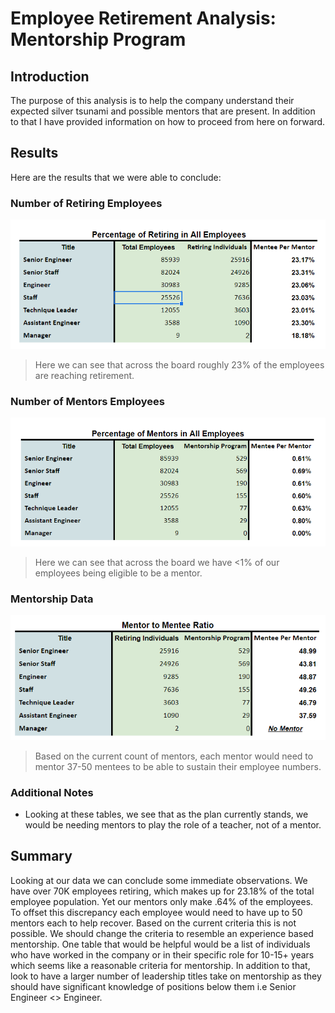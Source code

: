 # Employee Retirement Analysis: Mentorship Program
 
## Introduction
The purpose of this analysis is to help the company understand their expected silver tsunami and possible mentors that are present. In addition to that I have provided information on how to proceed from here on forward.
 
## Results
Here are the results that we were able to conclude:
 
### Number of Retiring Employees
![Percentage_of_Retiring_In_All_Employees.png](Percentage_of_Retiring_In_All_Employees.png)
>Here we can see that across the board roughly 23% of the employees are reaching retirement.
 
### Number of Mentors Employees
![Percentage_of_Mentors_In_All_Employees.png](Percentage_of_Mentors_In_All_Employees.png)
>Here we can see that across the board we have <1% of our employees being eligible to be a mentor.
 
### Mentorship Data
![Mentor_Mentee_Ratio.png](Mentor_Mentee_Ratio.png)
>Based on the current count of mentors, each mentor would need to mentor 37-50 mentees to be able to sustain their employee numbers.
 
### Additional Notes
- Looking at these tables, we see that as the plan currently stands, we would be needing mentors to play the role of a teacher, not of a mentor.
 
## Summary
Looking at our data we can conclude some immediate observations. We have over 70K employees retiring, which makes up for 23.18% of the total employee population. Yet our mentors only make .64% of the employees. To offset this discrepancy each employee would need to have up to 50 mentors each to help recover. Based on the current criteria this is not possible. We should change the criteria to resemble an experience based mentorship. One table that would be helpful would be a list of individuals who have worked in the company or in their specific role for 10-15+ years which seems like a reasonable criteria for mentorship. In addition to that, look to have a larger number of leadership titles take on mentorship as they should have significant knowledge of positions below them i.e Senior Engineer <> Engineer.
